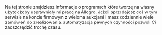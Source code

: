 Na tej stronie znajdziesz informacje o programach które tworzę na własny użytek żeby usprawniały mi pracę na Allegro. Jeżeli sprzedajesz coś w tym serwisie na koncie firmowym z wieloma aukcjami i masz codziennie wiele zamówień do zrealizowania, automatyzacja pewnych czynności pozwoli Ci zaoszczędzić trochę czasu.
